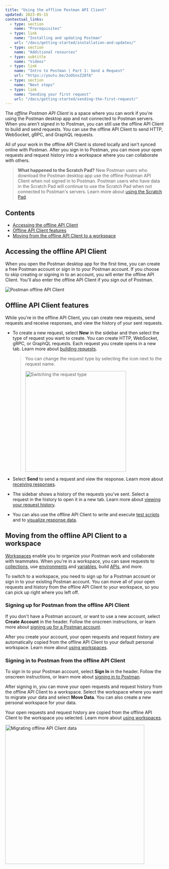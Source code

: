 ```yaml
---
title: "Using the offline Postman API Client"
updated: 2023-05-15
contextual_links:
  - type: section
    name: "Prerequisites"
  - type: link
    name: "Installing and updating Postman"
    url: "/docs/getting-started/installation-and-updates/"
  - type: section
    name: "Additional resources"
  - type: subtitle
    name: "Videos"
  - type: link
    name: "Intro to Postman | Part 1: Send a Request"
    url: "https://youtu.be/2oOSnxZ28fA"
  - type: section
    name: "Next steps"
  - type: link
    name: "Sending your first request"
    url: "/docs/getting-started/sending-the-first-request/"
---
```



The _offline Postman API Client_ is a space where you can work if you're using the Postman desktop app and not connected to Postman servers. When you aren't signed in to Postman, you can still use the offline API Client to build and send requests. You can use the offline API Client to send HTTP, WebSocket, gRPC, and GraphQL requests.

All of your work in the offline API Client is stored locally and isn't synced online with Postman. After you sign in to Postman, you can move your open requests and request history into a workspace where you can collaborate with others.

> **What happened to the Scratch Pad?** New Postman users who download the Postman desktop app use the offline Postman API Client when not signed in to Postman. Postman users who have data in the Scratch Pad will continue to use the Scratch Pad when not connected to Postman's servers. Learn more about [using the Scratch Pad](/docs/getting-started/using-scratch-pad/).

## Contents

* [Accessing the offline API Client](#accessing-the-offline-api-client)
* [Offline API Client features](#offline-api-client-features)
* [Moving from the offline API Client to a workspace](#moving-from-the-offline-api-client-to-a-workspace)

## Accessing the offline API Client

When you open the Postman desktop app for the first time, you can create a free Postman account or sign in to your Postman account. If you choose to skip creating or signing in to an account, you will enter the offline API Client. You'll also enter the offline API Client if you sign out of Postman.

<img alt="Postman offline API Client" src="https://assets.postman.com/postman-docs/v10/api-client-v10-14.jpg">

## Offline API Client features

While you're in the offline API Client, you can create new requests, send requests and receive responses, and view the history of your sent requests.

* To create a new request, select **New** in the sidebar and then select the type of request you want to create. You can create HTTP, WebSocket, gRPC, or GraphQL requests. Each request you create opens in a new tab. Learn more about [building requests](/docs/sending-requests/requests/).

    > You can change the request type by selecting the icon next to the request name.
    >
    > <img alt="Switching the request type" src="https://assets.postman.com/postman-docs/v10/api-client-switch-request-type-v10-14.jpg" width="320px">

* Select **Send** to send a request and view the response. Learn more about [receiving responses](/docs/sending-requests/responses/).

* The sidebar shows a history of the requests you've sent. Select a request in the history to open it in a new tab. Learn more about [viewing your request history](/docs/getting-started/navigating-postman/#history).

* You can also use the offline API Client to write and execute [test scripts](/docs/writing-scripts/pre-request-scripts/) and to [visualize response data](/docs/sending-requests/visualizer/).

## Moving from the offline API Client to a workspace

[Workspaces](/docs/collaborating-in-postman/using-workspaces/managing-workspaces/) enable you to organize your Postman work and collaborate with teammates. When you're in a workspace, you can save requests to [collections](/docs/collections/using-collections/), use [environments](/docs/sending-requests/managing-environments/) and [variables](/docs/sending-requests/variables/), build [APIs](/docs/designing-and-developing-your-api/the-api-workflow/), and more.

To switch to a workspace, you need to sign up for a Postman account or sign in to your existing Postman account. You can move all of your open requests and history from the offline API Client to your workspace, so you can pick up right where you left off.

### Signing up for Postman from the offline API Client

If you don't have a Postman account, or want to use a new account, select **Create Account** in the header. Follow the onscreen instructions, or learn more about [signing up for a Postman account](/docs/getting-started/postman-account/#signing-up-for-a-postman-account).

After you create your account, your open requests and request history are automatically copied from the offline API Client to your default personal workspace. Learn more about [using workspaces](/docs/collaborating-in-postman/using-workspaces/managing-workspaces/).

### Signing in to Postman from the offline API Client

To sign in to your Postman account, select **Sign In** in the header. Follow the onscreen instructions, or learn more about [signing in to Postman](/docs/getting-started/postman-account/#signing-in-to-postman).

After signing in, you can move your open requests and request history from the offline API Client to a workspace. Select the workspace where you want to migrate your data and select **Move Data**. You can also create a new personal workspace for your data.

Your open requests and request history are copied from the offline API Client to the workspace you selected. Learn more about [using workspaces](/docs/collaborating-in-postman/using-workspaces/managing-workspaces/).

<img alt="Migrating offline API Client data" src="https://assets.postman.com/postman-docs/v10/api-client-migrate-data-v10-14.jpg" width="442px">
